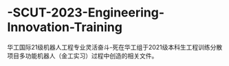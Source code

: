 # -SCUT-2023-Engineering-Innovation-Training
华工国际21级机器人工程专业灵活奋斗-死在华工组于2021级本科生工程训练分散项目多功能机器人（金工实习）过程中创造的相关文件。
